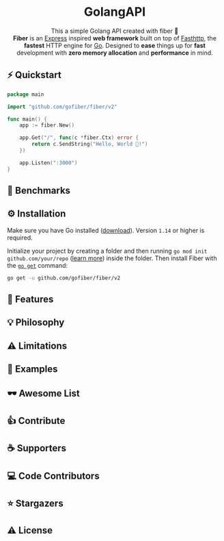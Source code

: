 <h1 align="center">GolangAPI</h1>
<p align="center">
  This a simple Golang API created with fiber 👋
  <br>
  <b>Fiber</b> is an <a href="https://github.com/expressjs/express">Express</a> inspired <b>web framework</b> built on top of <a href="https://github.com/valyala/fasthttp">Fasthttp</a>, the <b>fastest</b> HTTP engine for <a href="https://go.dev/doc/">Go</a>. Designed to <b>ease</b> things up for <b>fast</b> development with <b>zero memory allocation</b> and <b>performance</b> in mind.
</p>

## ⚡️ Quickstart

```go
package main

import "github.com/gofiber/fiber/v2"

func main() {
    app := fiber.New()

    app.Get("/", func(c *fiber.Ctx) error {
        return c.SendString("Hello, World 👋!")
    })

    app.Listen(":3000")
}
```

## 🤖 Benchmarks



## ⚙️ Installation

Make sure you have Go installed ([download](https://go.dev/dl/)). Version `1.14` or higher is required.

Initialize your project by creating a folder and then running `go mod init github.com/your/repo` ([learn more](https://go.dev/blog/using-go-modules)) inside the folder. Then install Fiber with the [`go get`](https://pkg.go.dev/cmd/go/#hdr-Add_dependencies_to_current_module_and_install_them) command:

```bash
go get -u github.com/gofiber/fiber/v2
```

## 🎯 Features


## 💡 Philosophy


## ⚠️ Limitations

## 👀 Examples

## 🕶️ Awesome List

## 👍 Contribute


## ☕ Supporters

## ‎‍💻 Code Contributors

## ⭐️ Stargazers

## ⚠️ License
